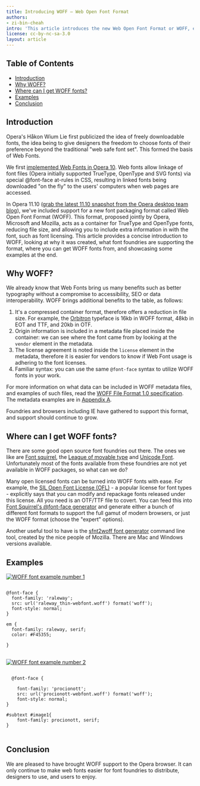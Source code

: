 ```yaml
---
title: Introducing WOFF — Web Open Font Format
authors:
- zi-bin-cheah
intro: 'This article introduces the new Web Open Font Format or WOFF, explaining the benefits of WOFF, showing where to download and create WOFF font packages and presenting two WOFF demos.'
license: cc-by-nc-sa-3.0
layout: article
---
```

<h2>Table of Contents</h2>
<ul>
<li><a href="#introduction">Introduction</a></li>
<li><a href="#whywoff">Why WOFF?</a></li>
<li><a href="#wheretoget">Where can I get WOFF fonts?</a></li>
<li><a href="#example">Examples</a></li>
<li><a href="#conclusion">Conclusion</a></li>
</ul>


<h2>Introduction</h2>

<p>
Opera's Håkon Wium Lie first publicized the idea of freely downloadable fonts, the idea being to give designers the freedom to choose fonts of their preference beyond the traditional "web safe font set". This formed the basis of Web Fonts.
</p>

<p>
We first <a href="http://dev.opera.com/articles/view/presto-2-2-and-opera-10-a-first-look/#webfonts">implemented Web Fonts in Opera 10</a>. Web fonts allow linkage of font files (Opera initially supported TrueType, OpenType and SVG fonts) via special @font-face at-rules in CSS, resulting in linked fonts being downloaded "on the fly" to the users' computers when web pages are accessed.
</p>

<p>
In Opera 11.10 (<a href="http://my.opera.com/desktopteam/blog/">grab the latest 11.10 snapshot from the Opera desktop team blog</a>), we've included support for a new font packaging format called Web Open Font Format (WOFF). This format, proposed jointly by Opera, Microsoft and Mozilla, acts as a container for TrueType and OpenType fonts, reducing file size, and allowing you to include extra information in with the font, such as font licensing. This article provides a concise introduction to WOFF, looking at why it was created, what font foundries are supporting the format, where you can get WOFF fonts from, and showcasing some examples at the end.
</p>

<h2 id="whywoff">Why WOFF?</h2>
<p>We already know that Web Fonts bring us many benefits such as better typography without a compromise to accessibility, SEO or data interoperability. WOFF brings additional benefits to the table, as follows:
</p>

<ol>
<li>It's a compressed container format, therefore offers a reduction in file size. For example, the <a href="http://www.theleagueofmoveabletype.com/fonts/12-orbitron">Orbitron</a> typeface is 16kb in WOFF format, 48kb in EOT and TTF, and 20kb in OTF.</li>
<li>Origin information is included in a metadata file placed inside the container: we can see where the font came from by looking at the <code>vendor</code> element in the metadata.</li>
<li>The license agreement is noted inside the <code>license</code> element in the metadata, therefore it is easier for vendors to know if Web Font usage is adhering to the font licenses.</li>
<li>Familiar syntax: you can use the same <code>@font-face</code> syntax to utilize WOFF fonts in your work.</li>
</ol>

<p class="note">For more information on what data can be included in WOFF metadata files, and examples of such files, read the <a href="http://www.w3.org/TR/WOFF/">WOFF File Format 1.0 specification</a>. The metadata examples are in <a href="http://www.w3.org/TR/WOFF/#appendix-a">Appendix A</a>.</p>

<p>
Foundries and browsers including IE have gathered to support this format, and support should continue to grow.
</p>

<h2 id="wheretoget">Where can I get WOFF fonts?</h2>

<p>
There are some good open source font foundries out there. The ones we like are <a href="http://www.fontsquirrel.com/">Font squirrel</a>, the <a href="http://www.theleagueofmoveabletype.com">League of movable type</a> and <a href="http://www.unifont.org/fontguide/">Unicode Font</a>. Unfortunately most of the fonts available from these foundries are not yet available in WOFF packages, so what can we do?</p>

<p>
Many open licensed fonts can be turned into WOFF fonts with ease. For example, the <a href="http://scripts.sil.org/cms/scripts/page.php?site_id=nrsi&id=OFL">SIL Open Font License (OFL)</a> - a popular license for font types - explicitly says that you can modify and repackage fonts released under this license. All you need is an OTF/TTF file to covert. You can feed this into <a href="http://www.fontsquirrel.com/fontface/generator">Font Squirrel's @font-face generator</a> and generate either a bunch of different font formats to support the full gamut of modern browsers, or just the WOFF format (choose the "expert" options).
</p>

<p>
Another useful tool to have is the <a href="http://people.mozilla.com/~jkew/woff/">sfnt2woff font generator</a> command line tool, created by the nice people of Mozilla. There are Mac and Windows versions available.
</p>

<h2 id="example">Examples</h2>

<p><a href="http://people.opera.com/zibin/woff/festival/"><img src="springfestival.png" alt="WOFF font example number 1" /></a></p>

<pre>
<code>
@font-face {
  font-family: 'raleway';
  src: url('raleway_thin-webfont.woff') format('woff');
  font-style: normal;
}

em {
  font-family: raleway, serif;
  color: #F45355;

}
</code>
</pre>

<p><a href="http://people.opera.com/zibin/woff/slider/#image1"><img src="slider.png" alt="WOFF font example number 2" /></a></p>

<pre>
<code>
  @font-face {

    font-family: 'procionott';
    src: url('procionott-webfont.woff') format('woff');
    font-style: normal;
}

#subtext #image1{
	font-family: procionott, serif;
}
</code>
</pre>

<h2 id="conclusion">Conclusion</h2>

<p>
We are pleased to have brought WOFF support to the Opera browser. It can only continue to make web fonts easier for font foundries to distribute, designers to use, and users to enjoy.
</p>
